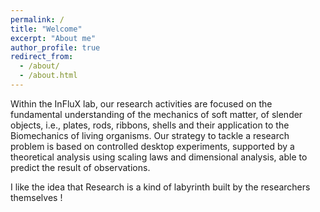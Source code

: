 ```yaml
---
permalink: /
title: "Welcome"
excerpt: "About me"
author_profile: true
redirect_from: 
  - /about/
  - /about.html
---
```


Within the InFluX lab, our research activities are focused on the fundamental understanding of the mechanics of soft matter, of slender objects, i.e., plates, rods, ribbons, shells and their application to the Biomechanics of living organisms. Our strategy to tackle a research problem is based on controlled desktop experiments, supported by a theoretical analysis using scaling laws and dimensional analysis, able to predict the result of observations.

I like the idea that Research is a kind of labyrinth built by the researchers themselves !

